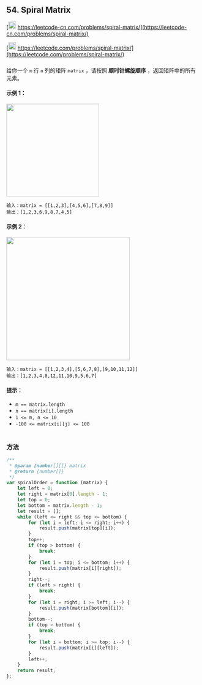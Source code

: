 ## 54. Spiral Matrix

[<img src="https://static.leetcode-cn.com/cn-mono-assets/production/assets/logo-dark-cn.c42314a8.svg" height="20" /> https://leetcode-cn.com/problems/spiral-matrix/](https://leetcode-cn.com/problems/spiral-matrix/)

[<img src="https://assets.leetcode.com/static_assets/public/webpack_bundles/images/logo-dark.e99485d9b.svg" height="20"/> https://leetcode.com/problems/spiral-matrix/](https://leetcode.com/problems/spiral-matrix/)

###

给你一个 `m` 行 `n` 列的矩阵 `matrix` ，请按照 **顺时针螺旋顺序** ，返回矩阵中的所有元素。

#### 示例 1：

<img src="https://assets.leetcode.com/uploads/2020/11/13/spiral1.jpg" width="242" />

```
输入：matrix = [[1,2,3],[4,5,6],[7,8,9]]
输出：[1,2,3,6,9,8,7,4,5]
```

#### 示例 2：

<img src="https://assets.leetcode.com/uploads/2020/11/13/spiral.jpg" width="322" />

```
输入：matrix = [[1,2,3,4],[5,6,7,8],[9,10,11,12]]
输出：[1,2,3,4,8,12,11,10,9,5,6,7]
```

#### 提示：

-   `m == matrix.length`
-   `n == matrix[i].length`
-   `1 <= m, n <= 10`
-   `-100 <= matrix[i][j] <= 100`

#

### 方法

```js
/**
 * @param {number[][]} matrix
 * @return {number[]}
 */
var spiralOrder = function (matrix) {
    let left = 0;
    let right = matrix[0].length - 1;
    let top = 0;
    let bottom = matrix.length - 1;
    let result = [];
    while (left <= right && top <= bottom) {
        for (let i = left; i <= right; i++) {
            result.push(matrix[top][i]);
        }
        top++;
        if (top > bottom) {
            break;
        }
        for (let i = top; i <= bottom; i++) {
            result.push(matrix[i][right]);
        }
        right--;
        if (left > right) {
            break;
        }
        for (let i = right; i >= left; i--) {
            result.push(matrix[bottom][i]);
        }
        bottom--;
        if (top > bottom) {
            break;
        }
        for (let i = bottom; i >= top; i--) {
            result.push(matrix[i][left]);
        }
        left++;
    }
    return result;
};
```

